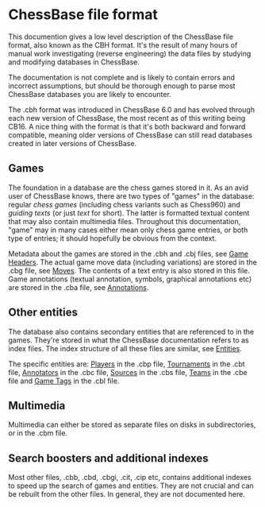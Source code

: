 # ChessBase file format

This documention gives a low level description of the ChessBase file format, also
known as the CBH format. 
It's the result of many hours of manual work investigating (reverse engineering) the data files
by studying and modifying databases in ChessBase.

The documentation is not complete and is likely to contain errors and incorrect assumptions, but should
be thorough enough to parse most ChessBase databases you are likely to encounter.

The .cbh format was introduced in ChessBase 6.0 and has evolved
through each new version of ChessBase, the most recent as of this writing being CB16.
A nice thing with the format is that it's both backward and forward compatible, 
meaning older versions of ChessBase can still read databases created in later versions of ChessBase.

## Games

The foundation in a database are the chess games stored in it. As an avid user of ChessBase
knows, there are two types of "games" in the database: regular _chess games_ (including chess variants such as Chess960) 
and _guiding texts_ (or just _text_ for short).
The latter is formatted textual content that may also contain multimedia files. Throughout this documentation,
"game" may in many cases either mean only chess game entries, or both type of entries; it should hopefully be obvious from the context.

Metadata about the games are stored in the .cbh and .cbj files, see [Game Headers](games.md).
The actual game move data (including variations) are stored in the .cbg file, see [Moves](moves.md). The contents of a text entry is also stored in this file.
Game annotations (textual annotation, symbols, graphical annotations etc) are stored in the .cba file, see [Annotations](annotations.md).

## Other entities

The database also contains secondary entities that are referenced to in the games. They're
stored in what the ChessBase documentation refers to as index files.
The index structure of all these files are similar, see [Entities](entities.md).

The specific entities are: [Players](players.md) in the .cbp file, [Tournaments](tournaments.md) in the .cbt file,
[Annotators](annotators.md) in the .cbc file, [Sources](sources.md) in the .cbs file,
[Teams](teams.md) in the .cbe file and [Game Tags](game_tags.md) in the .cbl file.

## Multimedia

Multimedia can either be stored as separate files on disks in subdirectories, or in the .cbm file.

## Search boosters and additional indexes

Most other files, .cbb, .cbd, .cbgi, .cit, .cip etc, contains additional indexes to speed up the 
search of games and entities. They are not crucial and can be rebuilt from the other files.
In general, they are not documented here.
